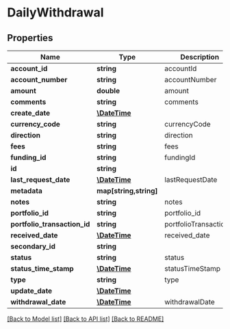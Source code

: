 # DailyWithdrawal

## Properties
Name | Type | Description | Notes
------------ | ------------- | ------------- | -------------
**account_id** | **string** | accountId | 
**account_number** | **string** | accountNumber | [optional] 
**amount** | **double** | amount | 
**comments** | **string** | comments | [optional] 
**create_date** | [**\DateTime**](\DateTime.md) |  | [optional] 
**currency_code** | **string** | currencyCode | [optional] 
**direction** | **string** | direction | [optional] 
**fees** | **string** | fees | [optional] 
**funding_id** | **string** | fundingId | [optional] 
**id** | **string** |  | [optional] 
**last_request_date** | [**\DateTime**](\DateTime.md) | lastRequestDate | [optional] 
**metadata** | **map[string,string]** |  | [optional] 
**notes** | **string** | notes | [optional] 
**portfolio_id** | **string** | portfolio_id | [optional] 
**portfolio_transaction_id** | **string** | portfolioTransactionId | [optional] 
**received_date** | [**\DateTime**](\DateTime.md) | received_date | [optional] 
**secondary_id** | **string** |  | [optional] 
**status** | **string** | status | [optional] 
**status_time_stamp** | [**\DateTime**](\DateTime.md) | statusTimeStamp | [optional] 
**type** | **string** | type | [optional] 
**update_date** | [**\DateTime**](\DateTime.md) |  | [optional] 
**withdrawal_date** | [**\DateTime**](\DateTime.md) | withdrawalDate | 

[[Back to Model list]](../README.md#documentation-for-models) [[Back to API list]](../README.md#documentation-for-api-endpoints) [[Back to README]](../README.md)


